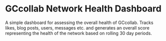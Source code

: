 GCcollab Network Health Dashboard
=================================
A simple dashboard for assessing the overall health of GCcollab. Tracks likes, blog posts, users, messages etc. and generates an overall score representing the health of the network based on rolling 30 day periods. 